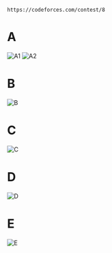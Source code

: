 ```
https://codeforces.com/contest/8
```

# A
![A1](https://github.com/VanHoang110802/ABCXYZ/assets/108053955/60628852-0597-4bbb-aaae-420bacb886da)
![A2](https://github.com/VanHoang110802/ABCXYZ/assets/108053955/4e41c392-75cc-4673-a4ef-6594967462b6)


# B
![B](https://github.com/VanHoang110802/ABCXYZ/assets/108053955/d02bc3e8-1ac7-477d-8ffe-bb2fc3e39a65)


# C
![C](https://github.com/VanHoang110802/ABCXYZ/assets/108053955/30f8013d-cfd2-4722-a361-55af776b61e8)


# D
![D](https://github.com/VanHoang110802/ABCXYZ/assets/108053955/c0975cd0-32d2-4012-8d1f-609f96755b92)


# E
![E](https://github.com/VanHoang110802/ABCXYZ/assets/108053955/424cddd2-3050-4c77-bd95-91262deb0072)



